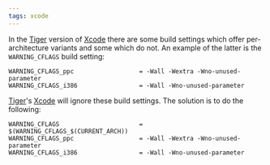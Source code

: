 ```yaml
---
tags: xcode
---
```


In the [Tiger](/wiki/Tiger) version of [Xcode](/wiki/Xcode) there are some build settings which offer per-architecture variants and some which do not. An example of the latter is the `WARNING_CFLAGS` build setting:

    WARNING_CFLAGS_ppc                  = -Wall -Wextra -Wno-unused-parameter
    WARNING_CFLAGS_i386                 = -Wall -Wno-unused-parameter

[Tiger](/wiki/Tiger)'s [Xcode](/wiki/Xcode) will ignore these build settings. The solution is to do the following:

    WARNING_CFLAGS                      = $(WARNING_CFLAGS_$(CURRENT_ARCH))
    WARNING_CFLAGS_ppc                  = -Wall -Wextra -Wno-unused-parameter
    WARNING_CFLAGS_i386                 = -Wall -Wno-unused-parameter
